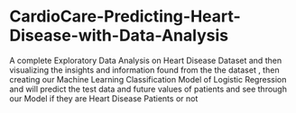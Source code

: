 # CardioCare-Predicting-Heart-Disease-with-Data-Analysis

A complete Exploratory Data Analysis on Heart Disease Dataset and then visualizing the insights and information found from the the dataset , 
then creating our Machine Learning Classification Model of Logistic Regression and will predict the test data and future values of patients and see through our Model if they are Heart Disease Patients or not 
